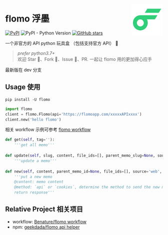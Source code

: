 <a href="https://flomoapp.com/"><img src="https://raw.githubusercontent.com/Benature/flomo/main/flomo/media/logo-192x192.png" height="100" align="right"></a>

# flomo 浮墨

[![PyPI](https://img.shields.io/pypi/v/flomo)](https://pypi.org/project/flomo/)
![PyPI - Python Version](https://img.shields.io/pypi/pyversions/flomo)
[![GitHub stars](https://img.shields.io/github/stars/Benature/flomo)](https://github.com/Benature/flomo)

一个非官方的 API python 玩具盒  （包括支持官方 API） 👀

> *prefer python3.7+*  
> 欢迎 Star 🌟、Fork 🍴、Issue 💬、PR. 一起让 flomo 用的更加得心应手

最新版在 dev 分支

## Usage 使用

```shell
pip install -U flomo
```

```python
import flomo
client = flomo.Flomo(api='https://flomoapp.com/xxxxxAPIxxxx')
client.new('hello flomo')
```

相关 workflow 示例可参考 [flomo workflow](https://github.com/Benature/flomo-workflow)

```python
def get(self, tag=''):
    '''get all memo'''

def update(self, slug, content, file_ids=[], parent_memo_slug=None, source='web'):
    '''update a memo'''

def new(self, content, parent_memo_id=None, file_ids=[], source='web', method='api'):
    '''put a new memo
    @content: memo content
    @method: `api` or `cookies`, determine the method to send the new memo
    return response'''
```


## Relative Project 相关项目

- workflow: [Benature/flomo workflow](https://github.com/Benature/flomo-workflow)
- npm: [geekdada/flomo api helper](https://github.com/geekdada/flomo-api-helper)
